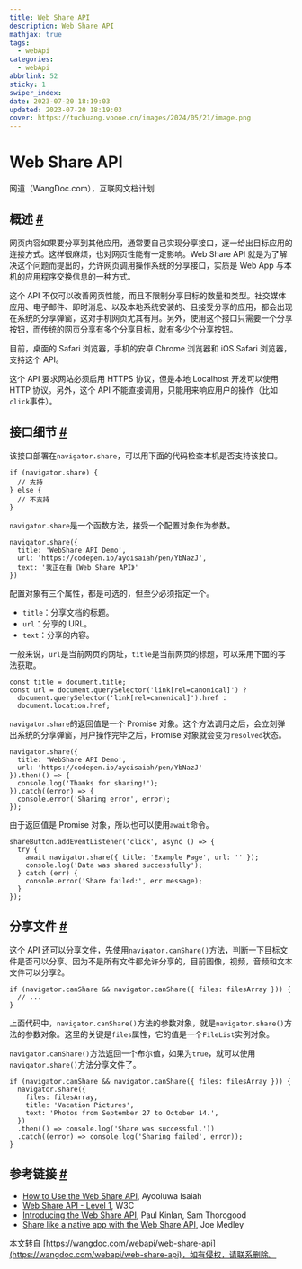 ```yaml
---
title: Web Share API
description: Web Share API
mathjax: true
tags:
  - webApi
categories:
  - webApi
abbrlink: 52
sticky: 1
swiper_index: 
date: 2023-07-20 18:19:03
updated: 2023-07-20 18:19:03
cover: https://tuchuang.voooe.cn/images/2024/05/21/image.png
---
```


Web Share API
=============

网道（WangDoc.com），互联网文档计划

概述 [#](about:blank#%E6%A6%82%E8%BF%B0)
--------------------------------------

网页内容如果要分享到其他应用，通常要自己实现分享接口，逐一给出目标应用的连接方式。这样很麻烦，也对网页性能有一定影响。Web Share API 就是为了解决这个问题而提出的，允许网页调用操作系统的分享接口，实质是 Web App 与本机的应用程序交换信息的一种方式。

这个 API 不仅可以改善网页性能，而且不限制分享目标的数量和类型。社交媒体应用、电子邮件、即时消息、以及本地系统安装的、且接受分享的应用，都会出现在系统的分享弹窗，这对手机网页尤其有用。另外，使用这个接口只需要一个分享按钮，而传统的网页分享有多个分享目标，就有多少个分享按钮。

目前，桌面的 Safari 浏览器，手机的安卓 Chrome 浏览器和 iOS Safari 浏览器，支持这个 API。

这个 API 要求网站必须启用 HTTPS 协议，但是本地 Localhost 开发可以使用 HTTP 协议。另外，这个 API 不能直接调用，只能用来响应用户的操作（比如`click`事件）。

接口细节 [#](about:blank#%E6%8E%A5%E5%8F%A3%E7%BB%86%E8%8A%82)
----------------------------------------------------------

该接口部署在`navigator.share`，可以用下面的代码检查本机是否支持该接口。

```
if (navigator.share) {
  // 支持
} else {
  // 不支持
}

```

`navigator.share`是一个函数方法，接受一个配置对象作为参数。

```
navigator.share({
  title: 'WebShare API Demo',
  url: 'https://codepen.io/ayoisaiah/pen/YbNazJ',
  text: '我正在看《Web Share API》'
})

```

配置对象有三个属性，都是可选的，但至少必须指定一个。

*   `title`：分享文档的标题。
*   `url`：分享的 URL。
*   `text`：分享的内容。

一般来说，`url`是当前网页的网址，`title`是当前网页的标题，可以采用下面的写法获取。

```
const title = document.title;
const url = document.querySelector('link[rel=canonical]') ?
  document.querySelector('link[rel=canonical]').href :
  document.location.href;

```

`navigator.share`的返回值是一个 Promise 对象。这个方法调用之后，会立刻弹出系统的分享弹窗，用户操作完毕之后，Promise 对象就会变为`resolved`状态。

```
navigator.share({
  title: 'WebShare API Demo',
  url: 'https://codepen.io/ayoisaiah/pen/YbNazJ'
}).then(() => {
  console.log('Thanks for sharing!');
}).catch((error) => {
  console.error('Sharing error', error);
});

```

由于返回值是 Promise 对象，所以也可以使用`await`命令。

```
shareButton.addEventListener('click', async () => {
  try {
    await navigator.share({ title: 'Example Page', url: '' });
    console.log('Data was shared successfully');
  } catch (err) {
    console.error('Share failed:', err.message);
  }
});

```

分享文件 [#](about:blank#%E5%88%86%E4%BA%AB%E6%96%87%E4%BB%B6)
----------------------------------------------------------

这个 API 还可以分享文件，先使用`navigator.canShare()`方法，判断一下目标文件是否可以分享。因为不是所有文件都允许分享的，目前图像，视频，音频和文本文件可以分享2。

```
if (navigator.canShare && navigator.canShare({ files: filesArray })) {
  // ...
}

```

上面代码中，`navigator.canShare()`方法的参数对象，就是`navigator.share()`方法的参数对象。这里的关键是`files`属性，它的值是一个`FileList`实例对象。

`navigator.canShare()`方法返回一个布尔值，如果为`true`，就可以使用`navigator.share()`方法分享文件了。

```
if (navigator.canShare && navigator.canShare({ files: filesArray })) {
  navigator.share({
    files: filesArray,
    title: 'Vacation Pictures',
    text: 'Photos from September 27 to October 14.',
  })
  .then(() => console.log('Share was successful.'))
  .catch((error) => console.log('Sharing failed', error));
}

```

参考链接 [#](about:blank#%E5%8F%82%E8%80%83%E9%93%BE%E6%8E%A5)
----------------------------------------------------------

*   [How to Use the Web Share API](https://css-tricks.com/how-to-use-the-web-share-api/), Ayooluwa Isaiah
*   [Web Share API - Level 1](https://wicg.github.io/web-share/), W3C
*   [Introducing the Web Share API](https://developers.google.com/web/updates/2016/09/navigator-share), Paul Kinlan, Sam Thorogood
*   [Share like a native app with the Web Share API](https://web.dev/web-share/), Joe Medley

  

本文转自 [https://wangdoc.com/webapi/web-share-api](https://wangdoc.com/webapi/web-share-api)，如有侵权，请联系删除。